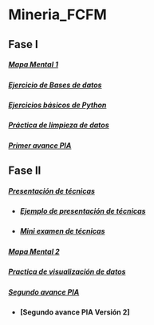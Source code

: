 # Mineria_FCFM
## Fase I
##### [Mapa Mental 1](https://github.com/TennetA0/Mineria_FCFM/blob/main/Trabajos/MapaMental_1_1806170.pdf)
##### [Ejercicio de Bases de datos](https://github.com/TennetA0/Mineria_FCFM/blob/main/Trabajos/Ej1_BasesDatos_Equipo_8.pdf)
##### [Ejercicios básicos de Python](https://github.com/TennetA0/Mineria_FCFM/blob/main/Trabajos/Ej_Python_1806170.ipynb)
##### [Práctica de limpieza de datos](https://github.com/TennetA0/Mineria_FCFM/blob/main/Trabajos/EJ_Limpieza_Equipo8.ipynb)
##### [Primer avance PIA](https://github.com/TennetA0/Mineria_FCFM/blob/main/Trabajos/Avance1_PIA_Equipo8.ipynb)

## Fase II
##### [Presentación de técnicas](https://github.com/TennetA0/Mineria_FCFM/blob/main/Trabajos/Presentaci%C3%B3n_Series-de-Tiempo_Equipo-8.pdf)
- ##### [Ejemplo de presentación de técnicas](https://github.com/TennetA0/Mineria_FCFM/blob/main/Trabajos/Ejercicio_Series-de-Tiempo_Equipo-8.R)
- ##### [Mini examen de técnicas](https://github.com/TennetA0/Mineria_FCFM/blob/main/Trabajos/Calificaci%C3%B3n_Series-de-Tiempo_Equipo-8.pdf)
##### [Mapa Mental 2](https://github.com/TennetA0/Mineria_FCFM/blob/main/Trabajos/MapaMental_2_1806170.pdf)
##### [Practica de visualización de datos](https://github.com/TennetA0/Mineria_FCFM/blob/main/Trabajos/Visualizaci%C3%B3n_Equipo8.ipynb)
##### [Segundo avance PIA](https://github.com/TennetA0/Mineria_FCFM/blob/main/Trabajos/AvancePIA_II_Grupo3_8.ipynb)
- #### [Segundo avance PIA Versión 2] 
